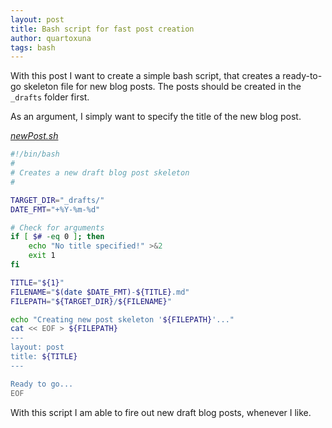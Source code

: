 ```yaml
---
layout: post
title: Bash script for fast post creation
author: quartoxuna
tags: bash
---
```


With this post I want to create a simple bash script, that creates a ready-to-go skeleton file for new blog posts.
The posts should be created in the `_drafts` folder first.

As an argument, I simply want to specify the title of the new blog post.

[_newPost.sh_](https://github.com/quartoxuna/quartoxuna.github.io/blob/main/newPost.sh)
```bash
#!/bin/bash
#
# Creates a new draft blog post skeleton
#

TARGET_DIR="_drafts/"
DATE_FMT="+%Y-%m-%d"

# Check for arguments
if [ $# -eq 0 ]; then
    echo "No title specified!" >&2
    exit 1
fi

TITLE="${1}"
FILENAME="$(date $DATE_FMT)-${TITLE}.md"
FILEPATH="${TARGET_DIR}/${FILENAME}"

echo "Creating new post skeleton '${FILEPATH}'..."
cat << EOF > ${FILEPATH}
---
layout: post
title: ${TITLE}
---

Ready to go...
EOF
```

With this script I am able to fire out new draft blog posts, whenever I like.

